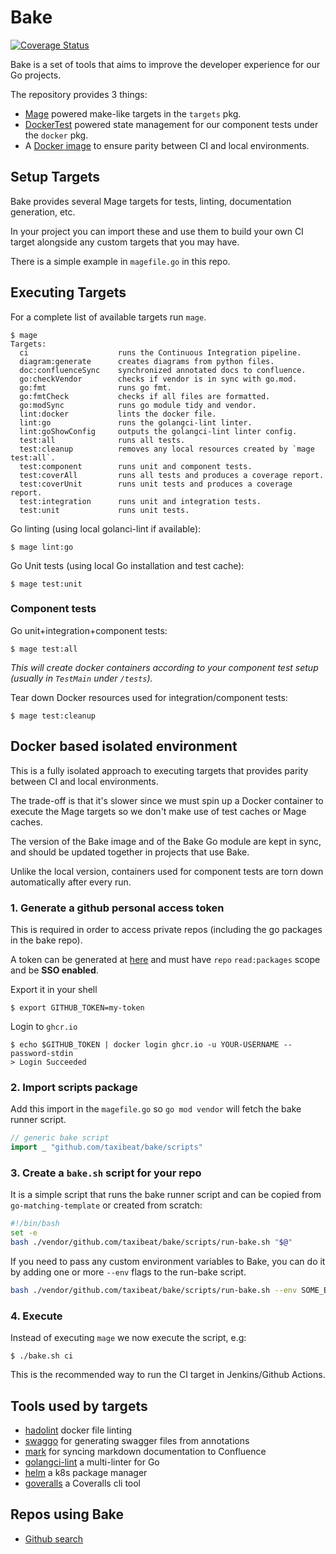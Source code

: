 <!-- Space: DT -->
<!-- Title: Bake -->
<!-- Parent: Engineering -->
<!-- Parent: Dev Tools -->

# Bake

[![Coverage Status](https://coveralls.io/repos/github/taxibeat/bake/badge.svg?branch=master&t=yYHNCW)](https://coveralls.io/github/taxibeat/bake?branch=master)

Bake is a set of tools that aims to improve the developer experience for our Go projects.

The repository provides 3 things:

- [Mage](https://magefile.org/) powered make-like targets in the `targets` pkg.
- [DockerTest](https://github.com/ory/dockertest) powered state management for our component tests under the `docker` pkg.
- A [Docker image](https://github.com/taxibeat/bake/pkgs/container/bake) to ensure parity between CI and local environments.

## Setup Targets

Bake provides several Mage targets for tests, linting, documentation generation, etc.

In your project you can import these and use them to build your own CI target alongside any custom targets that you may have.

There is a simple example in `magefile.go` in this repo.

## Executing Targets

For a complete list of available targets run `mage`.

```console
$ mage
Targets:
  ci                    runs the Continuous Integration pipeline.
  diagram:generate      creates diagrams from python files.
  doc:confluenceSync    synchronized annotated docs to confluence.
  go:checkVendor        checks if vendor is in sync with go.mod.
  go:fmt                runs go fmt.
  go:fmtCheck           checks if all files are formatted.
  go:modSync            runs go module tidy and vendor.
  lint:docker           lints the docker file.
  lint:go               runs the golangci-lint linter.
  lint:goShowConfig     outputs the golangci-lint linter config.
  test:all              runs all tests.
  test:cleanup          removes any local resources created by `mage test:all`.
  test:component        runs unit and component tests.
  test:coverAll         runs all tests and produces a coverage report.
  test:coverUnit        runs unit tests and produces a coverage report.
  test:integration      runs unit and integration tests.
  test:unit             runs unit tests.

```

Go linting (using local golanci-lint if available):

```console
$ mage lint:go
```

Go Unit tests (using local Go installation and test cache):

```console
$ mage test:unit
```

### Component tests

Go unit+integration+component tests:

```console
$ mage test:all
```

_This will create docker containers according to your component test setup (usually in `TestMain` under `/tests`)._


Tear down Docker resources used for integration/component tests:

```console
$ mage test:cleanup
```

## Docker based isolated environment

This is a fully isolated approach to executing targets that provides parity between CI and local environments.

The trade-off is that it's slower since we must spin up a Docker container to execute the Mage targets so we don't make use of test caches or Mage caches.

The version of the Bake image and of the Bake Go module are kept in sync, and should be updated together in projects that use Bake.

Unlike the local version, containers used for component tests are torn down automatically after every run.

### 1. Generate a github personal access token

This is required in order to access private repos (including the go packages in the bake repo).

A token can be generated at [here](https://github.com/settings/tokens) and must have `repo` `read:packages` scope and be **SSO enabled**.

Export it in your shell

```console
$ export GITHUB_TOKEN=my-token
```

Login to `ghcr.io`

```console
$ echo $GITHUB_TOKEN | docker login ghcr.io -u YOUR-USERNAME --password-stdin
> Login Succeeded
```

### 2. Import scripts package

Add this import in the `magefile.go` so `go mod vendor` will fetch the bake runner script. 
```go
// generic bake script
import _ "github.com/taxibeat/bake/scripts"
```

### 3. Create a `bake.sh` script for your repo

It is a simple script that runs the bake runner script and can be copied from `go-matching-template`
or created from scratch:
```bash
#!/bin/bash
set -e
bash ./vendor/github.com/taxibeat/bake/scripts/run-bake.sh "$@"
```

If you need to pass any custom environment variables to Bake, you can do it 
by adding one or more `--env` flags to the run-bake script.
```bash
bash ./vendor/github.com/taxibeat/bake/scripts/run-bake.sh --env SOME_ENV_VAR=some-value "$@"
```

### 4. Execute

Instead of executing `mage` we now execute the script, e.g:

```console
$ ./bake.sh ci
```

This is the recommended way to run the CI target in Jenkins/Github Actions.

## Tools used by targets

- [hadolint](https://github.com/hadolint/hadolint) docker file linting
- [swaggo](https://github.com/swaggo/swag) for generating swagger files from annotations
- [mark](https://github.com/kovetskiy/mark) for syncing markdown documentation to Confluence
- [golangci-lint](https://github.com/golangci/golangci-lint) a multi-linter for Go
- [helm](https://helm.sh/) a k8s package manager
- [goveralls](https://github.com/mattn/goveralls) a Coveralls cli tool

## Repos using Bake

- [Github search](https://github.com/search?q=org%3Ataxibeat+filename%3A%2Fbake.sh&type=Code)
